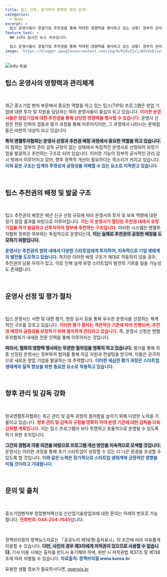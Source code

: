 ```yaml
---
title: 팁스 선정, 중기부의 정확한 절차 공개!
categories:
  - News
excerpt: >
  팁스 운영사들이 창업기업 추천권을 통해 막대한 영향력을 행사하고 있는 상황! 정부의 관리 감독이 부족하다는 지적과 함께, 향후 개선안이 논의되고 있다. 과연 이 변화가 창업 생태계에 어떤 영향을 미칠까? 클릭해보세요!
feature_text: >
  ## info 실시간 뉴스 속보입니다.

  팁스 운영사들이 창업기업 추천권을 통해 막대한 영향력을 행사하고 있는 상황! 정부의 관리 감독이 부족하다는 지적과 함께, 향후 개선안이 논의되고 있다. 과연 이 변화가 창업 생태계에 어떤 영향을 미칠까? 클릭해보세요!
image: 'https://blogger.googleusercontent.com/img/b/R29vZ2xl/AVvXsEixyZcFfHzMRdzZMjFBmAUKJYCLCGyLL1o632UiGVXcaFdKo_bkvkuCioo0uUKlGfBVcT3P84aROyZIXSBEx3Aw5nCQ3pTgDom1WDC4m8eifvWiAmWEEVb4x6G_l8C0QH225ldMjyaFvpxGEBGNO37VmDTDMHGhJPq73UglMfDca1-0aw/s1600/blogspot.png'
---
```


<p><img src="https://blogger.googleusercontent.com/img/b/R29vZ2xl/AVvXsEixyZcFfHzMRdzZMjFBmAUKJYCLCGyLL1o632UiGVXcaFdKo_bkvkuCioo0uUKlGfBVcT3P84aROyZIXSBEx3Aw5nCQ3pTgDom1WDC4m8eifvWiAmWEEVb4x6G_l8C0QH225ldMjyaFvpxGEBGNO37VmDTDMHGhJPq73UglMfDca1-0aw/s1600/blogspot.png" alt="info 속보" /></p>

<h2 data-ke-size="size26">팁스 운영사의 영향력과 관리체계</h2>

<p data-ke-size="size16">&nbsp;</p>

<p>최근 중소기업 벤처 부문에서 중요한 역할을 하고 있는 팁스(TIPS) 프로그램은 창업 기업에 대한 투자 및 지원을 담당하는 여러 운영사들이 중심이 되고 있습니다. <b><span style="color: #ee2323;">이러한 운영사들은 창업기업에 대한 추천권을 통해 상당한 영향력을 행사할 수 있습니다.</span></b> 운영사 선정은 전문 인력의 검증과 평가 과정을 통해 이루어지지만, 그 과정에서 나타나는 문제점들은 비판의 대상이 되고 있습니다. </p>

<p><b><span style="background-color: #21538527;">특히 엔젤투자협회는 운영사 선정과 추천권 배정 과정에서 중요한 역할을 하고 있습니다.</span></b> 이 협회는 정부의 관리 감독 규정이 없는 상태에서 독립적인 운영사로 선정되어 유망기업을 발굴하고 추천하는 구조로 되어 있습니다. 이러한 기능이 정부의 공식적인 관리 감시 밖에서 이루어지고 있어, 향후 정책적 개선이 필요하다는 목소리가 커지고 있습니다. <b><span style="color: #1a5490;">이와 같은 구조는 업계의 투명성과 공정성을 저해할 수 있는 요소로 지적받고 있습니다.</span></b></p>

<p data-ke-size="size16">&nbsp;</p>

<h2 data-ke-size="size26">팁스 추천권의 배정 및 발굴 구조</h2>

<p data-ke-size="size16">&nbsp;</p>

<p>팁스 추천권의 배정은 매년 신규 선정 규모에 따라 운영사의 투자 및 보육 역량에 대한 정기 점검 결과를 바탕으로 이루어집니다. <b><span style="color: #ee2323;">이는 각 운영사가 할당된 추천권 내에서 유망 기업을 적극 발굴하고 선투자하여 정부에 추천하는 구조입니다.</span></b> 이러한 시스템은 엔젤투자협회 정회원 여부와는 독립적으로 운영되는데, <b><span style="background-color: #21538527;">이는 실제로 추천권의 공정한 배정을 도모하기 위함입니다.</span></b> </p>

<p><b><span style="color: #1a5490;">운영사는 추천권의 범위 내에서 다양한 스타트업에게 투자하며, 지속적으로 기업 생태계의 발전을 도모하고 있습니다.</span></b> 하지만 이러한 배정 구조가 제대로 작동하지 않을 경우, 추천권의 남용 우려가 있고, 이로 인해 실제 유망 스타트업이 발전의 기회를 잃을 가능성도 존재합니다.</p>

<p data-ke-size="size16">&nbsp;</p>

<h2 data-ke-size="size26">운영사 선정 및 평가 절차</h2>

<p data-ke-size="size16">&nbsp;</p>

<p>팁스 운영사는 서면 및 대면 평가, 현장 실사 등을 통해 우수한 운영사를 선정하는 체계적인 구조를 갖추고 있습니다. <b><span style="color: #ee2323;">이러한 평가 절차는 객관적인 기준에 따라 진행되며, 추천권 배정의 공정성을 보장하기 위해 철저하게 관리되고 있습니다.</span></b> 즉, 운영사 선정은 엔젤투자협회가 내세운 전문 인력을 통해 이루어지는 것입니다.</p>

<p><b><span style="background-color: #21538527;">따라서, 협회의 영향력 행사와는 무관한 절차임을 명확히 하고 있습니다.</span></b> 평가를 통해 최종 선정된 운영사는 정부와의 협의를 통해 자금 지원과 컨설팅을 받으며, 이들은 궁극적으로 새로운 창업 기업을 발굴하는 데 주력합니다. <b><span style="color: #1a5490;">이러한 세심한 평가 과정은 스타트업 생태계의 질적 향상을 위한 중요한 요소로 작용하고 있습니다.</span></b></p>

<p data-ke-size="size16">&nbsp;</p>

<h2 data-ke-size="size26">향후 관리 및 감독 강화</h2>

<p data-ke-size="size16">&nbsp;</p>

<p>한국엔젤투자협회는 최근 관리 및 감독 과정의 철저함을 높이기 위해 다양한 노력을 기울이고 있습니다. <b><span style="color: #ee2323;">향후 관리 및 감독의 규정을 명확히 하여 운영 기관에 대한 감독을 더욱 강화할 계획입니다.</span></b> 이는 팁스 프로그램이 보다 투명하고 효율적으로 운영될 수 있도록 하기 위한 조치입니다.</p>

<p><b><span style="background-color: #21538527;">그간의 경험과 각종 의견을 바탕으로 프로그램 개선 방안을 지속적으로 모색할 것입니다.</span></b> 운영사는 이러한 과정을 통해 초기 스타트업이 성장할 수 있는 더 나은 환경을 조성할 수 있도록 할 것입니다. <b><span style="color: #1a5490;">이와 같은 노력은 장기적으로 스타트업 생태계에 긍정적인 영향을 미칠 것이라고 기대됩니다.</span></b></p>

<p data-ke-size="size16">&nbsp;</p>

<h2 data-ke-size="size26">문의 및 출처</h2>

<p data-ke-size="size16">&nbsp;</p>

<p>중소기업벤처부 창업벤처혁신실 신산업기술창업과에 대한 문의는 아래의 번호로 가능합니다. <b><span style="color: #ee2323;">전화번호: 044-204-7645</span></b>입니다. </p>

<p data-ke-size="size16">&nbsp;</p>

<p>정책브리핑의 정책뉴스자료는 「공공누리 제1유형:출처표시」의 조건에 따라 자유롭게 이용할 수 있습니다. <b><span style="background-color: #21538527;">다만, 사진의 경우 제3자에게 저작권이 있으므로 사용할 수 없습니다.</span></b> 기사 이용 시에는 출처를 반드시 표기해야 하며, 위반 시 저작권법 제37조 및 제138조에 따라 처벌될 수 있습니다. <b><span style="color: #1a5490;">자료출처: 정책브리핑 www.korea.kr</span></b></p>
유용한 생활 정보가 필요하시다면, <a href="https://opensis.kr" rel="dofollow">opensis.kr</a>


